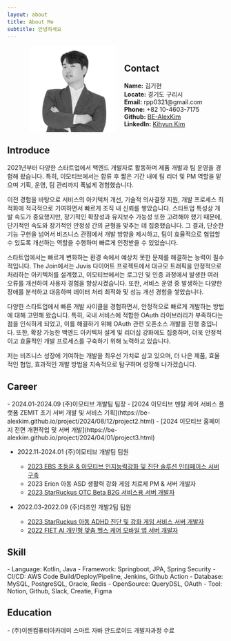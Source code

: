 ```yaml
---
layout: about
title: About Me
subtitle: 안녕하세요
---
```

<div style="display: flex; align-items: center; justify-content: center; gap: 20px;">
  <img src="assets/images/profile/1.png" style="width: 200px; height: auto;"/>
  <div style="align-items: flex-end;">
    <h2>Contact</h2>  
    <div><strong>Name:</strong> 김기현</div>
    <div><strong>Locate:</strong> 경기도 구리시</div>
    <div><strong>Email:</strong> rpp0321@gmail.com</div>
    <div><strong>Phone:</strong> +82 10-4603-7175</div>
    <div><strong>Github:</strong> <a href="https://github.com/BE-AlexKim" target="_blank">BE-AlexKim</a></div>
    <div><strong>LinkedIn:</strong> <a href="https://www.linkedin.com/in/kihyun-kim-476651351/" target="_blank">Kihyun Kim</a></div>
  </div>
</div>

<h2>Introduce</h2>
2021년부터 다양한 스타트업에서 백엔드 개발자로 활동하며 제품 개발과 팀 운영을 경험해 왔습니다. 특히, 이모티브에서는 합류 후 짧은 기간 내에 팀 리더 및 PM 역할을 맡으며 기획, 운영, 팀 관리까지 폭넓게 경험했습니다.

이전 경험을 바탕으로 서비스의 아키텍처 개선, 기술적 의사결정 지원, 개발 프로세스 최적화에 적극적으로 기여하면서 빠르게 조직 내 신뢰를 쌓았습니다. 스타트업 특성상 개발 속도가 중요했지만, 장기적인 확장성과 유지보수 가능성 또한 고려해야 했기 때문에, 단기적인 속도와 장기적인 안정성 간의 균형을 맞추는 데 집중했습니다. 그 결과, 단순한 기능 구현을 넘어서 비즈니스 관점에서 개발 방향을 제시하고, 팀이 효율적으로 협업할 수 있도록 개선하는 역할을 수행하며 빠르게 인정받을 수 있었습니다.

스타트업에서는 빠르게 변화하는 환경 속에서 예상치 못한 문제를 해결하는 능력이 필수적입니다. The Join에서는 Juvis 다이어트 프로젝트에서 대규모 트래픽을 안정적으로 처리하는 아키텍처를 설계했고, 이모티브에서는 로그인 및 인증 과정에서 발생한 여러 오류를 개선하여 사용자 경험을 향상시켰습니다. 또한, 서비스 운영 중 발생하는 다양한 장애를 분석하고 대응하며 데이터 처리 최적화 및 성능 개선 경험을 쌓았습니다.

다양한 스타트업에서 빠른 개발 사이클을 경험하면서, 안정적으로 빠르게 개발하는 방법에 대해 고민해 왔습니다. 특히, 국내 서비스에 적합한 OAuth 라이브러리가 부족하다는 점을 인식하게 되었고, 이를 해결하기 위해 OAuth 관련 오픈소스 개발을 진행 중입니다. 또한, 확장 가능한 백엔드 아키텍처 설계 및 리더십 강화에도 집중하며, 더욱 안정적이고 효율적인 개발 프로세스를 구축하기 위해 노력하고 있습니다.

저는 비즈니스 성장에 기여하는 개발을 최우선 가치로 삼고 있으며, 더 나은 제품, 효율적인 협업, 효과적인 개발 방법을 지속적으로 탐구하며 성장해 나가겠습니다.

<h2>Career</h2>
- 2024.01-2024.09 (주)이모티브 개발팀 팀장
  - [2024 이모티브 멘탈 케어 서비스 플랫폼 ZEMIT 초기 서버 개발 및 서비스 기획](https://be-alexkim.github.io/project/2024/08/12/project2.html)
  - [2024 이모티브 홈페이지 전면 개편작업 및 서버 개발](https://be-alexkim.github.io/project/2024/04/01/project3.html)  


- 2022.11-2024.01 (주)이모티브 개발팀 팀원
  - [2023 EBS 초등온 & 이모티브 인지능력강화 및 진단 솔루션 인터페이스 서버 구축](https://be-alexkim.github.io/project/2024/01/03/project4.html)
  - 2023 Erion 아동 ASD 생활력 강화 게임 치료제 PM & 서버 개발자  
  - [2023 StarRuckus OTC Beta B2G 서비스용 서버 개발자](https://be-alexkim.github.io/project/2023/06/29/project5.html)

  
- 2022.03-2022.09 (주)더조인 개발2팀 팀원
  - [2023 StarRuckus 아동 ADHD 진단 및 강화 게임 서비스 서버 개발자](https://be-alexkim.github.io/project/2023/03/06/project6.html)
  - [2022 FIET AI 개인형 맞춤 헬스 케어 모바일 앱 서버 개발자](https://be-alexkim.github.io/project/2022/09/03/project7.html)

<h2>Skill</h2>
- Language: Kotlin, Java
- Framework: Springboot, JPA, Spring Security
- CI/CD: AWS Code Build/Deploy/Pipeline, Jenkins, Github Action
- Database: MySQL, PostgreSQL, Oracle, Redis
- OpenSource: QueryDSL, OAuth
- Tool: Notion, Github, Slack, Creatie, Figma

<h2>Education</h2>
- (주)이젠컴퓨터아카데미 스마트 자바 안드로이드 개발자과정 수료

